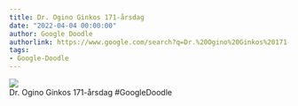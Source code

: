 ```yaml
---
title: Dr. Ogino Ginkos 171-årsdag
date: "2022-04-04 00:00:00"
author: Google Doodle
authorlink: https://www.google.com/search?q=Dr.%20Ogino%20Ginkos%20171-%C3%A5rsdag
tags:
- Google-Doodle
---
```

<img src="https://www.google.com/logos/doodles/2022/ogino-ginkos-171st-birthday-6753651837109382-l.png" referrerpolicy="no-referrer"><br>Dr. Ogino Ginkos 171-årsdag #GoogleDoodle